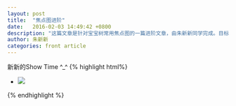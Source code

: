 ```yaml
---
layout: post
title:  "焦点图进阶"
date:   2016-02-03 14:49:42 +0800
description: "这篇文章是针对宝宝树常用焦点图的一篇进阶文章，由朱新新同学完成。目标：由简入难，自己独立完成可配置的各种焦点图"
author: 朱新新
categories: front article
---
```

新新的Show Time ^_^
{% highlight html%}
<div class="container">
    <ul>
        <li><img src="http://www.baidu.com/logo.jpg" /></li>
    </ul>
</div>
{% endhighlight %}

[jekyll-docs]: http://jekyllrb.com/docs/home
[jekyll-gh]:   https://github.com/jekyll/jekyll
[jekyll-talk]: https://talk.jekyllrb.com/
